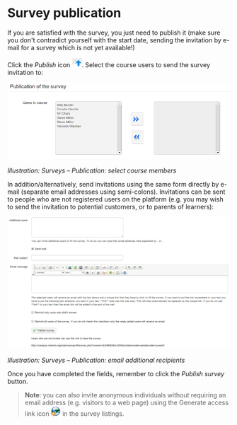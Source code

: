 # Survey publication

If you are satisfied with the survey, you just need to publish it \(make sure you don't contradict yourself with the start date, sending the invitation by e-mail for a survey which is not yet available!\)

Click the _Publish_ icon ![](../../.gitbook/assets/graphics293.png). Select the course users to send the survey invitation to:

![](../../.gitbook/assets/images226.png)

_Illustration: Surveys – Publication: select course members_

In addition/alternatively, send invitations using the same form directly by e-mail \(separate email addresses using semi-colons\). Invitations can be sent to people who are not registered users on the platform \(e.g. you may wish to send the invitation to potential customers, or to parents of learners\):

![](../../.gitbook/assets/graphics296.png)

_Illustration: Surveys – Publication: email additional recipients_

Once you have completed the fields, remember to click the _Publish survey_ button.

> **Note**: you can also invite anonymous individuals without requiring an email address \(e.g. visitors to a web page\) using the Generate access link icon ![](../../.gitbook/assets/graphics294.png) in the survey listings.

